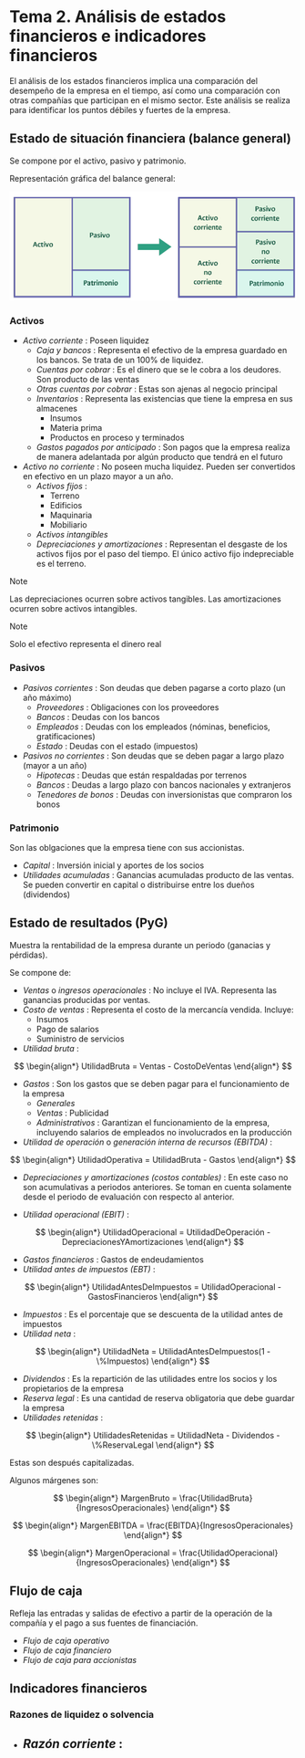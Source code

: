 # Tema 2. Análisis de estados financieros e indicadores financieros

El análisis de los estados financieros implica una comparación del desempeño de la empresa en el tiempo, así como una comparación con otras compañías que participan en el mismo sector.
Este análisis se realiza para identificar los puntos débiles y fuertes de la empresa.


## Estado de situación financiera (balance general)

Se compone por el activo, pasivo y patrimonio.

Representación gráfica del balance general:

![](attachments/Pasted%20image%2020230323212619.png)


### Activos

- _Activo corriente_ : Poseen liquidez
	- _Caja y bancos_ : Representa el efectivo de la empresa guardado en los bancos. Se trata de un $100\%$ de liquidez.
	- _Cuentas por cobrar_ : Es el dinero que se le cobra a los deudores. Son producto de las ventas
	- _Otras cuentas por cobrar_ : Estas son ajenas al negocio principal
	- _Inventarios_ : Representa las existencias que tiene la empresa en sus almacenes
		- Insumos
		- Materia prima
		- Productos en proceso y terminados
	- _Gastos pagados por anticipado_ : Son pagos que la empresa realiza de manera adelantada por algún producto que tendrá en el futuro
- _Activo no corriente_ : No poseen mucha liquidez. Pueden ser convertidos en efectivo en un plazo mayor a un año.
	- _Activos fijos_ :
		- Terreno
		- Edificios
		- Maquinaria
		- Mobiliario
	- _Activos intangibles_
	- _Depreciaciones y amortizaciones_ : Representan el desgaste de los activos fijos 
	  por el paso del tiempo. El único activo fijo indepreciable es el terreno.

>[!Note]
>Las depreciaciones ocurren sobre activos tangibles.
>Las amortizaciones ocurren sobre activos intangibles.

>[!Note]
>Solo el efectivo representa el dinero real


### Pasivos

- _Pasivos corrientes_ : Son deudas que deben pagarse a corto plazo (un año máximo)
	- _Proveedores_ : Obligaciones con los proveedores
	- _Bancos_ : Deudas con los bancos
	- _Empleados_ : Deudas con los empleados (nóminas, beneficios, gratificaciones)
	- _Estado_ : Deudas con el estado (impuestos)
- _Pasivos no corrientes_ : Son deudas que se deben pagar a largo plazo (mayor a un año)
	- _Hipotecas_ : Deudas que están respaldadas por terrenos
	- _Bancos_ :  Deudas a largo plazo con bancos nacionales y extranjeros
	- _Tenedores de bonos_ : Deudas con inversionistas que compraron los bonos


### Patrimonio

Son las oblgaciones que la empresa tiene con sus accionistas.

- _Capital_ : Inversión inicial y aportes de los socios
- _Utilidades acumuladas_ : Ganancias acumuladas producto de las ventas. Se pueden convertir en capital o distribuirse entre los dueños (dividendos)


## Estado de resultados (PyG)

Muestra la rentabilidad de la empresa durante un periodo (ganacias y pérdidas).

Se compone de:

- _Ventas_ o _ingresos operacionales_ : No incluye el IVA. Representa las ganancias producidas por ventas.
- _Costo de ventas_  : Representa el costo de la mercancía vendida. Incluye:
	- Insumos
	- Pago de salarios
	- Suministro de servicios
- _Utilidad bruta_ :

$$
\begin{align*}
	UtilidadBruta = Ventas - CostoDeVentas
\end{align*}
$$

- _Gastos_  : Son los gastos que se deben pagar para el funcionamiento de la empresa
	- _Generales_
	- _Ventas_ : Publicidad
	- _Administrativos_ : Garantizan el funcionamiento de la empresa, incluyendo salarios de empleados no involucrados en la producción
- _Utilidad de operación_ o _generación interna de recursos (EBITDA)_ :

$$
\begin{align*}
	UtilidadOperativa = UtilidadBruta - Gastos
\end{align*}
$$

- _Depreciaciones y amortizaciones (costos contables)_ : En este caso no son acumulativas a periodos anteriores. Se toman en cuenta solamente desde el periodo de evaluación con respecto al anterior.

- _Utilidad operacional (EBIT)_ : 

$$
\begin{align*}
	UtilidadOperacional = UtilidadDeOperación - DepreciacionesYAmortizaciones
\end{align*}
$$

- _Gastos financieros_ : Gastos de endeudamientos
- _Utilidad antes de impuestos (EBT)_ :

$$
\begin{align*}
	UtilidadAntesDeImpuestos = UtilidadOperacional - GastosFinancieros
\end{align*}
$$

- _Impuestos_ : Es el porcentaje que se descuenta de la utilidad antes de impuestos
- _Utilidad neta_ : 

$$
\begin{align*}
	UtilidadNeta = UtilidadAntesDeImpuestos(1 - \%Impuestos)
\end{align*}
$$

- _Dividendos_ : Es la repartición de las utilidades entre los socios y los propietarios de la empresa
- _Reserva legal_ :  Es una cantidad de reserva obligatoria que debe guardar la empresa
- _Utilidades retenidas_ : 

$$
\begin{align*}
	UtilidadesRetenidas = UtilidadNeta - Dividendos - \%ReservaLegal
\end{align*}
$$

Estas son después capitalizadas.



Algunos márgenes son:

$$
\begin{align*}
	MargenBruto = \frac{UtilidadBruta}{IngresosOperacionales}
\end{align*}
$$

$$
\begin{align*}
	MargenEBITDA = \frac{EBITDA}{IngresosOperacionales}
\end{align*}
$$

$$
\begin{align*}
	MargenOperacional = \frac{UtilidadOperacional}{IngresosOperacionales}
\end{align*}
$$


## Flujo de caja

Refleja las entradas y salidas de efectivo a partir de la operación de la compañía y el pago a sus fuentes de financiación.

- _Flujo de caja operativo_
- _Flujo de caja financiero_
- _Flujo de caja para accionistas_


## Indicadores financieros

### Razones de liquidez o solvencia

- _Razón corriente_ : 
	- 